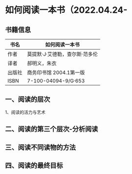 # 如何阅读一本书（2022.04.24-

## 书籍信息

| 书名   | 如何阅读一本书                 |
| ------ | ------------------------------ |
| 作者   | 莫提默·J·艾德勒，查尔斯·范多伦 |
| 译者   | 郝明义，朱衣                   |
| 出版社 | 商务印书馆  2004.1第一版       |
| ISBN   | 7-100-04094-9/G·653            |



## 一、阅读的层次

1、阅读的活力与艺术





## 二、阅读的第三个层次-分析阅读



## 三、阅读不同读物的方法



## 四、阅读的最终目标

